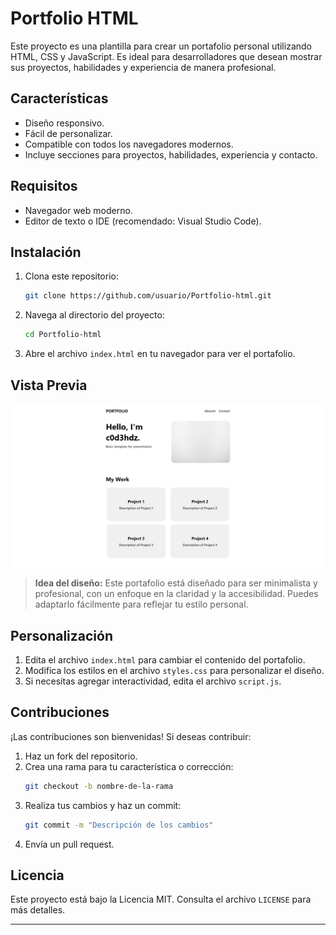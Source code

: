 # Portfolio HTML

Este proyecto es una plantilla para crear un portafolio personal utilizando HTML, CSS y JavaScript. Es ideal para desarrolladores que desean mostrar sus proyectos, habilidades y experiencia de manera profesional.

## Características

-   Diseño responsivo.
-   Fácil de personalizar.
-   Compatible con todos los navegadores modernos.
-   Incluye secciones para proyectos, habilidades, experiencia y contacto.

## Requisitos

-   Navegador web moderno.
-   Editor de texto o IDE (recomendado: Visual Studio Code).

## Instalación

1. Clona este repositorio:
    ```bash
    git clone https://github.com/usuario/Portfolio-html.git
    ```
2. Navega al directorio del proyecto:
    ```bash
    cd Portfolio-html
    ```
3. Abre el archivo `index.html` en tu navegador para ver el portafolio.

## Vista Previa

![Vista previa del portafolio](https://raw.githubusercontent.com/c0d3hdz/Portfolio-HTML/refs/heads/master/image/Preview.png)

> **Idea del diseño:** Este portafolio está diseñado para ser minimalista y profesional, con un enfoque en la claridad y la accesibilidad. Puedes adaptarlo fácilmente para reflejar tu estilo personal.
## Personalización

1. Edita el archivo `index.html` para cambiar el contenido del portafolio.
2. Modifica los estilos en el archivo `styles.css` para personalizar el diseño.
3. Si necesitas agregar interactividad, edita el archivo `script.js`.

## Contribuciones

¡Las contribuciones son bienvenidas! Si deseas contribuir:

1. Haz un fork del repositorio.
2. Crea una rama para tu característica o corrección:
    ```bash
    git checkout -b nombre-de-la-rama
    ```
3. Realiza tus cambios y haz un commit:
    ```bash
    git commit -m "Descripción de los cambios"
    ```
4. Envía un pull request.

## Licencia

Este proyecto está bajo la Licencia MIT. Consulta el archivo `LICENSE` para más detalles.

---
